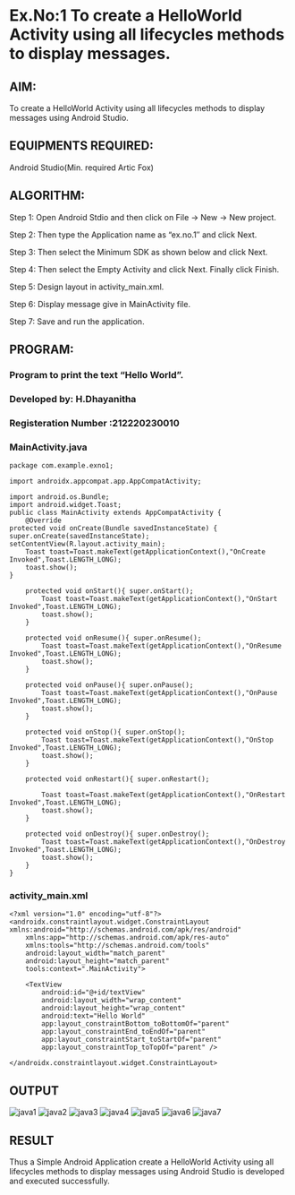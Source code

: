 # Ex.No:1 To create a HelloWorld Activity using all lifecycles methods to display messages.


## AIM:

To create a HelloWorld Activity using all lifecycles methods to display messages using Android Studio.

## EQUIPMENTS REQUIRED:

Android Studio(Min. required Artic Fox)

## ALGORITHM:

Step 1: Open Android Stdio and then click on File -> New -> New project.

Step 2: Then type the Application name as “ex.no.1″ and click Next. 

Step 3: Then select the Minimum SDK as shown below and click Next.

Step 4: Then select the Empty Activity and click Next. Finally click Finish.

Step 5: Design layout in activity_main.xml.

Step 6: Display message give in MainActivity file.

Step 7: Save and run the application.

## PROGRAM:

### Program to print the text “Hello World”.
### Developed by: H.Dhayanitha
### Registeration Number :212220230010

### MainActivity.java
```
package com.example.exno1;

import androidx.appcompat.app.AppCompatActivity;

import android.os.Bundle;
import android.widget.Toast;
public class MainActivity extends AppCompatActivity {
    @Override
protected void onCreate(Bundle savedInstanceState) { super.onCreate(savedInstanceState); setContentView(R.layout.activity_main);
    Toast toast=Toast.makeText(getApplicationContext(),"OnCreate Invoked",Toast.LENGTH_LONG);
    toast.show();
}

    protected void onStart(){ super.onStart();
        Toast toast=Toast.makeText(getApplicationContext(),"OnStart Invoked",Toast.LENGTH_LONG);
        toast.show();
    }

    protected void onResume(){ super.onResume();
        Toast toast=Toast.makeText(getApplicationContext(),"OnResume Invoked",Toast.LENGTH_LONG);
        toast.show();
    }

    protected void onPause(){ super.onPause();
        Toast toast=Toast.makeText(getApplicationContext(),"OnPause Invoked",Toast.LENGTH_LONG);
        toast.show();
    }

    protected void onStop(){ super.onStop();
        Toast toast=Toast.makeText(getApplicationContext(),"OnStop Invoked",Toast.LENGTH_LONG);
        toast.show();
    }

    protected void onRestart(){ super.onRestart();

        Toast toast=Toast.makeText(getApplicationContext(),"OnRestart Invoked",Toast.LENGTH_LONG);
        toast.show();
    }

    protected void onDestroy(){ super.onDestroy();
        Toast toast=Toast.makeText(getApplicationContext(),"OnDestroy Invoked",Toast.LENGTH_LONG);
        toast.show();
    }
}
```
### activity_main.xml
```
<?xml version="1.0" encoding="utf-8"?>
<androidx.constraintlayout.widget.ConstraintLayout xmlns:android="http://schemas.android.com/apk/res/android"
    xmlns:app="http://schemas.android.com/apk/res-auto"
    xmlns:tools="http://schemas.android.com/tools"
    android:layout_width="match_parent"
    android:layout_height="match_parent"
    tools:context=".MainActivity">

    <TextView
        android:id="@+id/textView"
        android:layout_width="wrap_content"
        android:layout_height="wrap_content"
        android:text="Hello World"
        app:layout_constraintBottom_toBottomOf="parent"
        app:layout_constraintEnd_toEndOf="parent"
        app:layout_constraintStart_toStartOf="parent"
        app:layout_constraintTop_toTopOf="parent" />

</androidx.constraintlayout.widget.ConstraintLayout>
```
## OUTPUT
![java1](https://user-images.githubusercontent.com/75235032/163918030-75535d82-9c8a-4940-9a4a-6bda13e4b2d0.png)
![java2](https://user-images.githubusercontent.com/75235032/163918797-42ddbed6-438e-431b-b4f1-74995747d3ee.png)
![java3](https://user-images.githubusercontent.com/75235032/163918812-d9678509-e318-4c3c-8ea2-97f7438f8990.png)
![java4](https://user-images.githubusercontent.com/75235032/163918836-ac2d037d-e094-4bb4-860b-8ff1728493d7.png)
![java5](https://user-images.githubusercontent.com/75235032/163918857-7eff5285-40ac-455c-9ead-babafd0436b6.png)
![java6](https://user-images.githubusercontent.com/75235032/163918892-675e49c7-953b-4af3-a51f-42bf6fa19cdc.png)
![java7](https://user-images.githubusercontent.com/75235032/163918974-3732b686-49d4-41e2-934a-7c6c4265ebde.png)

## RESULT
Thus a Simple Android Application create a HelloWorld Activity using all lifecycles methods to display messages using Android Studio is developed and executed successfully.


